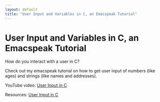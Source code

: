 ```yaml
---
layout: default
title: "User Input and Variables in C, an Emacspeak Tutorial"
---
```


# User Input and Variables in C, an Emacspeak Tutorial

How do you interact with a user in C?

Check out my emacspeak tutorial on how to get user input of numbers (like ages) and strings (like names and addresses).

YouTube video: [User Input in C](https://youtu.be/4X00NFQjwmE)

Resources: [User Input in C](/assets/emacspeak-tutorials/variables.zip)
